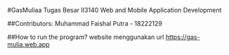 #GasMuliaa
Tugas Besar II3140 Web and Mobile Application Development

##Contributors:
 Muhammad Faishal Putra - 18222129     

##How to run the program?
website menggunakan url https://gas-mulia.web.app






